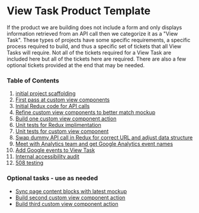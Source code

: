 # View Task Product Template

If the product we are building does not include a form and only displays information retrieved from an API call then we categorize it as a "View Task". These types of projects have some specific requirements, a specific process required to build, and thus a specific set of tickets that all View Tasks will require. Not all of the tickets required for a View Task are included here but all of the tickets here are required. There are also a few optional tickets provided at the end that may be needed.

### Table of Contents

1. [initial project scaffolding]()
2. [First pass at custom view components]()
3. [Initial Redux code for API calls]()
4. [Refine custom view components to better match mockup]()
5. [Build one custom view component action]()
6. [Unit tests for Redux implimentation]()
7. [Unit tests for custom view component]()
8. [Swap dummy API call in Redux for correct URL and adjust data structure]()
9. [Meet with Analytics team and get Google Analytics event names]()
10. [Add Google events to View Task]()
11. [Internal accessibility audit]()
12. [508 testing]()


### Optional tasks - use as needed

- [Sync page content blocks with latest mockup]()
- [Build second custom view component action]()
- [Build third custom view component action]()
